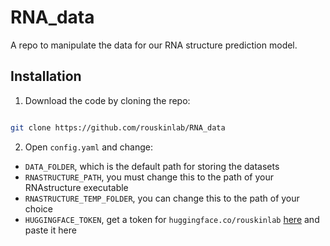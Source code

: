 # RNA_data

A repo to manipulate the data for our RNA structure prediction model.


## Installation

1. Download the code by cloning the repo:

```bash

git clone https://github.com/rouskinlab/RNA_data

```

2. Open `config.yaml` and change:

- `DATA_FOLDER`, which is the default path for storing the datasets
- `RNASTRUCTURE_PATH`, you must change this to the path of your RNAstructure executable
- `RNASTRUCTURE_TEMP_FOLDER`, you can change this to the path of your choice
- `HUGGINGFACE_TOKEN`, get a token for `huggingface.co/rouskinlab` [here](https://huggingface.co/rouskinlab) and paste it here

